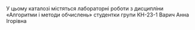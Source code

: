 У цьому каталозі містяться лабораторні роботи з дисципліни
«Алгоритми і методи обчислень» студентки групи КН-23-1 Варич Анна Ігорівна
